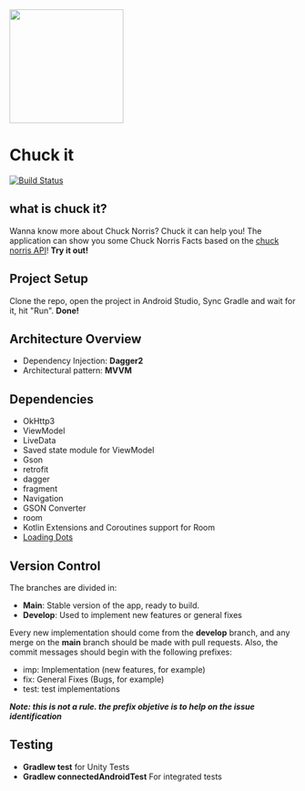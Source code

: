 <img src="https://user-images.githubusercontent.com/19932086/114314984-fafeb580-9aca-11eb-898f-2168ee405b4a.png" height=200>

# Chuck it
[![Build Status](https://github.com/eduardomartinsl/chuck.it/actions/workflows/android_build.yml/badge.svg?branch=develop)](https://github.com/eduardomartinsl/chuck.it/tree/develop)

## what is chuck it?
Wanna know more about Chuck Norris? Chuck it can help you! The application can show you some Chuck Norris Facts based on the [chuck norris API][api.chucknorris.io]! **Try it out!**

## Project Setup

Clone the repo, open the project in Android Studio, Sync Gradle and wait for it, hit "Run". **Done!**

## Architecture Overview

- Dependency Injection: **Dagger2**
- Architectural pattern: **MVVM**

## Dependencies

- OkHttp3
- ViewModel
- LiveData
- Saved state module for ViewModel
- Gson
- retrofit
- dagger
- fragment
- Navigation
- GSON Converter
- room
- Kotlin Extensions and Coroutines support for Room
- [Loading Dots][loading-dots]
 
## Version Control

The branches are divided in:
- **Main**: Stable version of the app, ready to build.
- **Develop**: Used to implement new features or general fixes

Every new implementation should come from the **develop** branch, and any merge on the **main** branch should be made with pull requests. Also, the commit messages should begin with the following prefixes:

- imp: Implementation (new features, for example)
- fix: General Fixes (Bugs, for example)
- test: test implementations

***Note: this is not a rule. the prefix objetive is to help on the issue identification***

## Testing

- **Gradlew test** for Unity Tests
- **Gradlew connectedAndroidTest** For integrated tests

[loading-dots]: <https://github.com/EyalBira/loading-dots>
[api.chucknorris.io]: <https://api.chucknorris.io>
